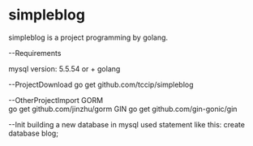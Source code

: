 simpleblog
==========

simpleblog is a project programming by golang.


--Requirements

mysql version: 5.5.54 or +
golang

--ProjectDownload
go get github.com/tccip/simpleblog

--OtherProjectImport
GORM   
go get github.com/jinzhu/gorm
GIN
go get github.com/gin-gonic/gin

--Init
building a new database in mysql used statement like this:
create database blog;



